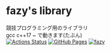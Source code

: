 # fazy's library
競技プログラミング用のライブラリ  
gcc c++17 ~ で動きます(たぶん)  
[![Actions Status](https://github.com/fazy1126/library/workflows/verify/badge.svg)](https://github.com/fazy1126/library/actions)
[![GitHub Pages](https://img.shields.io/static/v1?label=GitHub+Pages&message=+&color=brightgreen&logo=github)](https://fazy1126.github.io/library/)
[![fazy](https://img.shields.io/endpoint?url=https%3A%2F%2Fatcoder-badges.now.sh%2Fapi%2Fatcoder%2Fjson%2Ffazy)](https://atcoder.jp/users/fazy)

